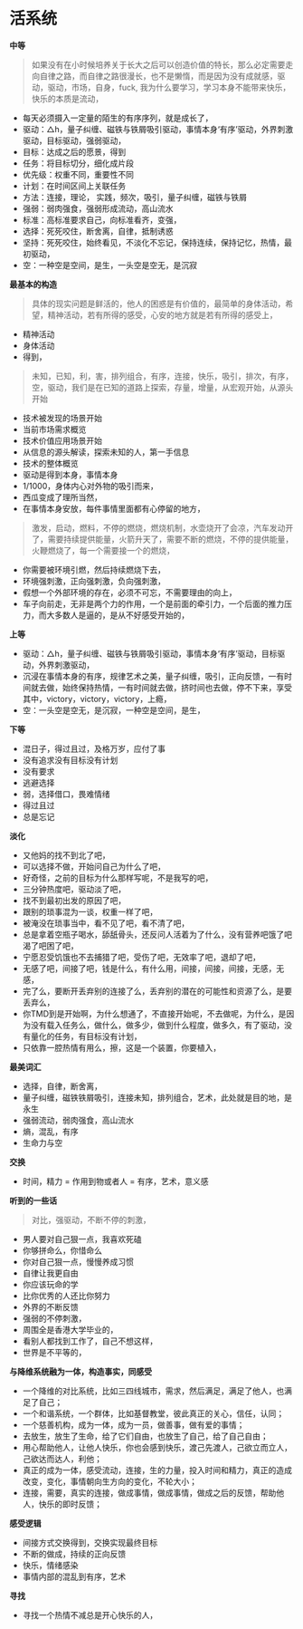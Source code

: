 # 活系统



**中等**

> 如果没有在小时候培养关于长大之后可以创造价值的特长，那么必定需要走向自律之路，而自律之路很漫长，也不是懒惰，而是因为没有成就感，驱动，驱动，市场，自身，fuck, 我为什么要学习，学习本身不能带来快乐，快乐的本质是流动，

* 每天必须摄入一定量的陌生的有序序列，就是成长了，
* 驱动：△h，量子纠缠、磁铁与铁屑吸引驱动，事情本身‘有序’驱动，外界刺激驱动，目标驱动，强弱驱动，
* 目标：达成之后的愿景，得到
* 任务：将目标切分，细化成片段
* 优先级：权重不同，重要性不同
* 计划：在时间区间上关联任务
* 方法：连接，理论， 实践，频次，吸引，量子纠缠，磁铁与铁屑
* 强弱：弱肉强食，强弱形成流动，高山流水
* 标准：高标准要求自己，向标准看齐，变强，
* 选择：死死咬住，断舍离，自律，抵制诱惑
* 坚持：死死咬住，始终看见，不淡化不忘记，保持连续，保持记忆，热情，最初驱动，
* 空：一种空是空间，是生，一头空是空无，是沉寂

**最基本的构造**

> 具体的现实问题是鲜活的，他人的困惑是有价值的，最简单的身体活动，希望，精神活动，若有所得的感受，心安的地方就是若有所得的感受上，

* 精神活动
* 身体活动
* 得到，

> 未知，已知，利，害，排列组合，有序，连接，快乐，吸引，排次，有序，空，驱动，我们是在已知的道路上探索，存量，增量，从宏观开始，从源头开始

* 技术被发现的场景开始
* 当前市场需求概览
* 技术价值应用场景开始
* 从信息的源头解读，探索未知的人，第一手信息
* 技术的整体概览
* 驱动是得到本身，事情本身
* 1/1000，身体内心对外物的吸引而来，
* 西瓜变成了理所当然，
* 在事情本身安放，每件事情里面都有心停留的地方，

> 激发，启动，燃料，不停的燃烧，燃烧机制，水壶烧开了会凉，汽车发动开了，需要持续提供能量，火箭升天了，需要不断的燃烧，不停的提供能量，火鞭燃烧了，每一个需要接一个的燃烧，

* 你需要被环境引燃，然后持续燃烧下去，
* 环境强刺激，正向强刺激，负向强刺激，
* 假想一个外部环境的存在，必须不可忘，不需要理由的向上，
* 车子向前走，无非是两个力的作用，一个是前面的牵引力，一个后面的推力压力，而大多数人是逼的，是从不好感受开始的，

**上等**

* 驱动：△h，量子纠缠、磁铁与铁屑吸引驱动，事情本身‘有序’驱动，目标驱动，外界刺激驱动，
* 沉浸在事情本身的有序，规律艺术之美，量子纠缠，吸引，正向反馈，一有时间就去做，始终保持热情，一有时间就去做，挤时间也去做，停不下来，享受其中，victory，victory，victory，上瘾，
* 空：一头空是空无，是沉寂，一种空是空间，是生，

**下等**

* 混日子，得过且过，及格万岁，应付了事
* 没有追求没有目标没有计划
* 没有要求
* 逃避选择
* 弱，选择借口，畏难情绪
* 得过且过
* 总是忘记

**淡化**

* 又他妈的找不到北了吧，
* 可以选择不做，开始问自己为什么了吧，
* 好奇怪，之前的目标为什么那样写呢，不是我写的吧，
* 三分钟热度吧，驱动淡了吧，
* 找不到最初出发的原因了吧，
* 跟别的琐事混为一谈，权重一样了吧，
* 被淹没在琐事当中，看不见了吧，看不清了吧，
* 总是拿着空瓶子喝水，舔舐骨头，还反问人活着为了什么，没有营养吧饿了吧渴了吧困了吧，
* 宁愿忍受饥饿也不去捕猎了吧，受伤了吧，无效率了吧，退却了吧，
* 无感了吧，间接了吧，钱是什么，有什么用，间接，间接，间接，无感，无感，
* 完了么，要断开丢弃别的连接了么，丢弃别的潜在的可能性和资源了么，是要丢弃么，
* 你TMD到是开始啊，为什么想通了，不直接开始呢，不去做呢，为什么，是因为没有载入任务么，做什么，做多少，做到什么程度，做多久，有了驱动，没有量化的任务，有目标没有计划，
* 只依靠一腔热情有用么，擦，这是一个装置，你要植入，

**最美词汇**

* 选择，自律，断舍离，
* 量子纠缠，磁铁铁屑吸引，连接未知，排列组合，艺术，此处就是目的地，是永生
* 强弱流动，弱肉强食，高山流水
* 熵，混乱，有序
* 生命力与空

**交换**

* 时间，精力 = 作用到物或者人 = 有序，艺术，意义感

**听到的一些话**

> 对比，强驱动，不断不停的刺激，

* 男人要对自己狠一点，我喜欢死磕
* 你够拼命么，你惜命么
* 你对自己狠一点，慢慢养成习惯
* 自律让我更自由
* 你应该玩命的学
* 比你优秀的人还比你努力
* 外界的不断反馈
* 强弱的不停刺激，
* 周围全是香港大学毕业的，
* 看别人都找到工作了，自己不想这样，
* 世界是不平等的，

**与降维系统融为一体，构造事实，同感受**

* 一个降维的对比系统，比如三四线城市，需求，然后满足，满足了他人，也满足了自己；
* 一个和谐系统，一个群体，比如基督教堂，彼此真正的关心，信任，认同；
* 一个慈善机构，成为一体，成为一员，做善事，做有爱的事情；
* 去放生，放生了生命，给了它们自由，也放生了自己，给了自己自由；
* 用心帮助他人，让他人快乐，你也会感到快乐，渡己先渡人，己欲立而立人，己欲达而达人，利他；
* 真正的成为一体，感受流动，连接，生的力量，投入时间和精力，真正的造成改变，变化，事情朝向生方向的变化，不轮大小；
* 连接，需要，真实的连接，做成事情，做成事情，做成之后的反馈，帮助他人，快乐的即时反馈；

**感受逻辑**

* 间接方式交换得到，交换实现最终目标
* 不断的做成，持续的正向反馈
* 快乐，情绪感染
* 事情内部的混乱到有序，艺术

**寻找**

* 寻找一个热情不减总是开心快乐的人，

